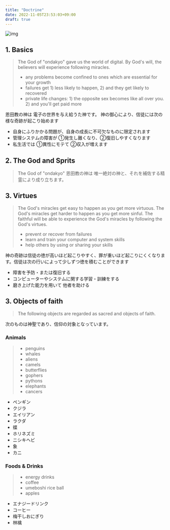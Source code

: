 ```yaml
---
title: "Doctrine"
date: 2022-11-05T23:53:03+09:00
draft: true
---
```


![img](../img/doctrine/0427-7.jpg)

## 1. Basics

> The God of "ondakyo" gave us the world of digital. By God's will, the believers will experience following miracles.
> - any problems become confined to ones which are essential for your growth
> - failures get 1) less likely to happen, 2) and they get likely to recovered
> - private life changes: 1) the opposite sex becomes like all over you. 2) and you'll get paid more

恩田教の神は 電子の世界を与え給うた神です。 神の御心により、信徒には次の様な奇跡が起こり始めます

- 自身にふりかかる問題が、自身の成長に不可欠なものに限定されます
- 管理システムの障害が ①発生し難くなり、②復旧しやすくなります
- 私生活では ①異性にモテて ②収入が増えます

## 2. The God and Sprits

> The God of "ondakyo"
恩田教の神は 唯一絶対の神と、それを補佐する精霊により成り立ちます。

## 3. Virtues

> The God's miracles get easy to happen as you get more virtuous. The God's miracles get harder to happen as you get more sinful.
> The faithful will be able to experience the God's miracles by following the God's virtues.
> - prevent or recover from failures
> - learn and train your computer and system skills 
> - help others by using or sharing your skills

神の奇跡は信徒の徳が高いほど起こりやすく、罪が重いほど起こりにくくなります。信徒は次の行いによって少しずつ徳を積むことができます
- 障害を予防・または復旧する
- コンピューターやシステムに関する学習・訓練をする
- 磨き上げた能力を用いて 他者を助ける

## 3. Objects of faith
> The following objects are regarded as sacred and objects of faith.

次のものは神聖であり、信仰の対象となっています。

### Animals

> - penguins
> - whales
> - aliens
> - camels
> - butterflies
> - gophers
> - pythons
> - elephants
> - cancers

- ペンギン
- クジラ
- エイリアン
- ラクダ
- 蝶
- ホリネズミ
- ニシキヘビ
- 象
- カニ

### Foods & Drinks

> - energy drinks
> - coffee
> - umeboshi rice ball
> - apples

- エナジードリンク
- コーヒー
- 梅干しおにぎり
- 林檎

